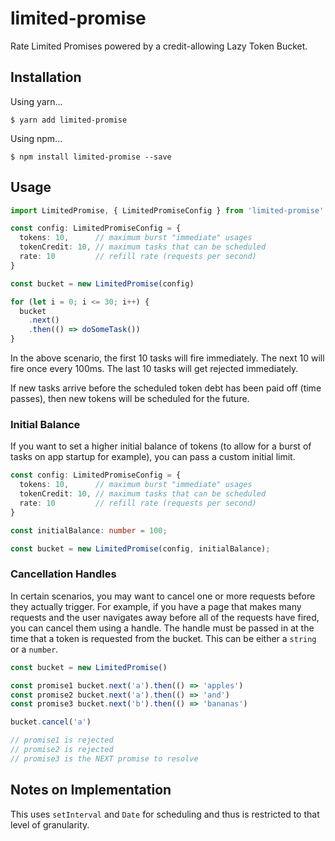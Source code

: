 # limited-promise
Rate Limited Promises powered by a credit-allowing Lazy Token Bucket.

## Installation

Using yarn...
```
$ yarn add limited-promise
```

Using npm...
```
$ npm install limited-promise --save
```

## Usage

```typescript
import LimitedPromise, { LimitedPromiseConfig } from 'limited-promise'

const config: LimitedPromiseConfig = {
  tokens: 10,      // maximum burst "immediate" usages
  tokenCredit: 10, // maximum tasks that can be scheduled
  rate: 10         // refill rate (requests per second)
}

const bucket = new LimitedPromise(config)

for (let i = 0; i <= 30; i++) {
  bucket
    .next()
    .then(() => doSomeTask())
}
```

In the above scenario, the first 10 tasks will fire immediately. The next
10 will fire once every 100ms. The last 10 tasks will get rejected immediately.

If new tasks arrive before the scheduled token debt has been paid off (time passes),
then new tokens will be scheduled for the future.

### Initial Balance

If you want to set a higher initial balance of tokens (to allow for a burst of tasks on
app startup for example), you can pass a custom initial limit.

```typescript
const config: LimitedPromiseConfig = {
  tokens: 10,      // maximum burst "immediate" usages
  tokenCredit: 10, // maximum tasks that can be scheduled
  rate: 10         // refill rate (requests per second)
}

const initialBalance: number = 100;

const bucket = new LimitedPromise(config, initialBalance);
```

### Cancellation Handles

In certain scenarios, you may want to cancel one or more requests before they actually trigger.
For example, if you have a page that makes many requests and the user navigates away before all
of the requests have fired, you can cancel them using a handle. The handle must be passed in at
the time that a token is requested from the bucket. This can be either a `string` or a `number`.

```typescript
const bucket = new LimitedPromise()

const promise1 bucket.next('a').then(() => 'apples')
const promise2 bucket.next('a').then(() => 'and')
const promise3 bucket.next('b').then(() => 'bananas')

bucket.cancel('a')

// promise1 is rejected
// promise2 is rejected
// promise3 is the NEXT promise to resolve
```

## Notes on Implementation

This uses `setInterval` and `Date` for scheduling and thus is restricted to that level
of granularity.
